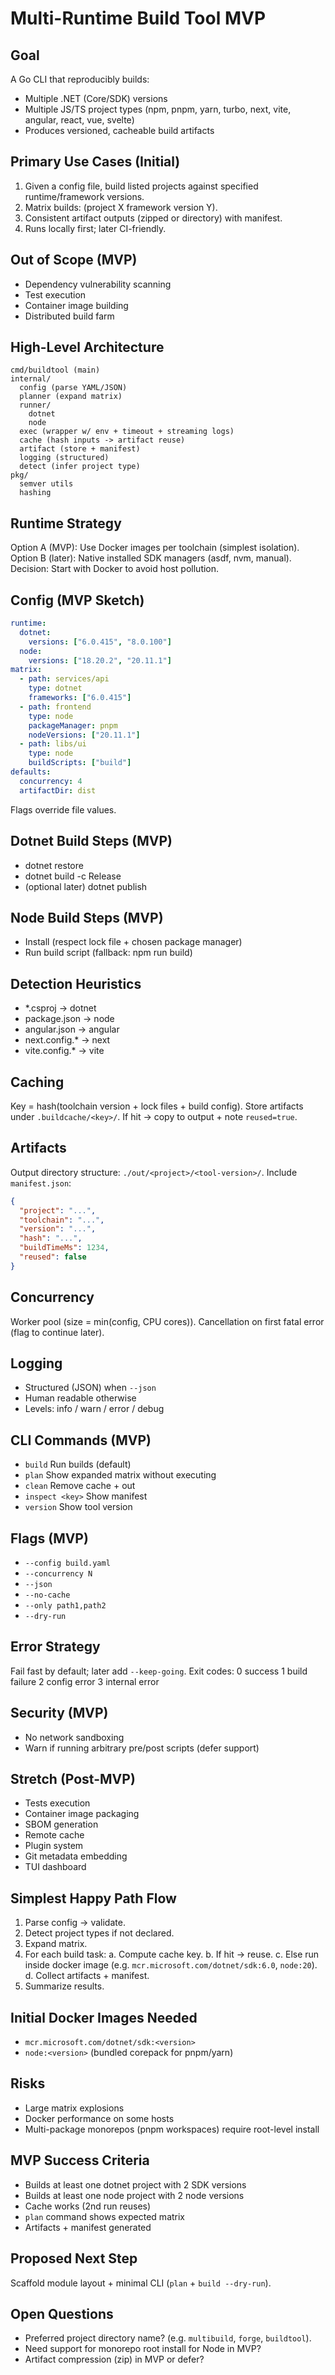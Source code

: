 # Multi-Runtime Build Tool MVP

## Goal
A Go CLI that reproducibly builds:
- Multiple .NET (Core/SDK) versions
- Multiple JS/TS project types (npm, pnpm, yarn, turbo, next, vite, angular, react, vue, svelte)
- Produces versioned, cacheable build artifacts

## Primary Use Cases (Initial)
1. Given a config file, build listed projects against specified runtime/framework versions.
2. Matrix builds: (project X framework version Y).
3. Consistent artifact outputs (zipped or directory) with manifest.
4. Runs locally first; later CI-friendly.

## Out of Scope (MVP)
- Dependency vulnerability scanning
- Test execution
- Container image building
- Distributed build farm

## High-Level Architecture
```
cmd/buildtool (main)
internal/
  config (parse YAML/JSON)
  planner (expand matrix)
  runner/
    dotnet
    node
  exec (wrapper w/ env + timeout + streaming logs)
  cache (hash inputs -> artifact reuse)
  artifact (store + manifest)
  logging (structured)
  detect (infer project type)
pkg/
  semver utils
  hashing
```

## Runtime Strategy
Option A (MVP): Use Docker images per toolchain (simplest isolation).
Option B (later): Native installed SDK managers (asdf, nvm, manual).
Decision: Start with Docker to avoid host pollution.

## Config (MVP Sketch)
```yaml
runtime:
  dotnet:
    versions: ["6.0.415", "8.0.100"]
  node:
    versions: ["18.20.2", "20.11.1"]
matrix:
  - path: services/api
    type: dotnet
    frameworks: ["6.0.415"]
  - path: frontend
    type: node
    packageManager: pnpm
    nodeVersions: ["20.11.1"]
  - path: libs/ui
    type: node
    buildScripts: ["build"]
defaults:
  concurrency: 4
  artifactDir: dist
```
Flags override file values.

## Dotnet Build Steps (MVP)
- dotnet restore
- dotnet build -c Release
- (optional later) dotnet publish

## Node Build Steps (MVP)
- Install (respect lock file + chosen package manager)
- Run build script (fallback: npm run build)

## Detection Heuristics
- *.csproj → dotnet
- package.json → node
- angular.json → angular
- next.config.* → next
- vite.config.* → vite

## Caching
Key = hash(toolchain version + lock files + build config).
Store artifacts under `.buildcache/<key>/`.
If hit → copy to output + note `reused=true`.

## Artifacts
Output directory structure: `./out/<project>/<tool-version>/`.
Include `manifest.json`:
```json
{
  "project": "...",
  "toolchain": "...",
  "version": "...",
  "hash": "...",
  "buildTimeMs": 1234,
  "reused": false
}
```

## Concurrency
Worker pool (size = min(config, CPU cores)).
Cancellation on first fatal error (flag to continue later).

## Logging
- Structured (JSON) when `--json`
- Human readable otherwise
- Levels: info / warn / error / debug

## CLI Commands (MVP)
- `build`          Run builds (default)
- `plan`           Show expanded matrix without executing
- `clean`          Remove cache + out
- `inspect <key>`  Show manifest
- `version`        Show tool version

## Flags (MVP)
- `--config build.yaml`
- `--concurrency N`
- `--json`
- `--no-cache`
- `--only path1,path2`
- `--dry-run`

## Error Strategy
Fail fast by default; later add `--keep-going`.
Exit codes:
0 success
1 build failure
2 config error
3 internal error

## Security (MVP)
- No network sandboxing
- Warn if running arbitrary pre/post scripts (defer support)

## Stretch (Post-MVP)
- Tests execution
- Container image packaging
- SBOM generation
- Remote cache
- Plugin system
- Git metadata embedding
- TUI dashboard

## Simplest Happy Path Flow
1. Parse config → validate.
2. Detect project types if not declared.
3. Expand matrix.
4. For each build task:
   a. Compute cache key.
   b. If hit → reuse.
   c. Else run inside docker image (e.g. `mcr.microsoft.com/dotnet/sdk:6.0`, `node:20`).
   d. Collect artifacts + manifest.
5. Summarize results.

## Initial Docker Images Needed
- `mcr.microsoft.com/dotnet/sdk:<version>`
- `node:<version>` (bundled corepack for pnpm/yarn)

## Risks
- Large matrix explosions
- Docker performance on some hosts
- Multi-package monorepos (pnpm workspaces) require root-level install

## MVP Success Criteria
- Builds at least one dotnet project with 2 SDK versions
- Builds at least one node project with 2 node versions
- Cache works (2nd run reuses)
- `plan` command shows expected matrix
- Artifacts + manifest generated

## Proposed Next Step
Scaffold module layout + minimal CLI (`plan` + `build --dry-run`).

## Open Questions
- Preferred project directory name? (e.g. `multibuild`, `forge`, `buildtool`).
- Need support for monorepo root install for Node in MVP?
- Artifact compression (zip) in MVP or defer?
